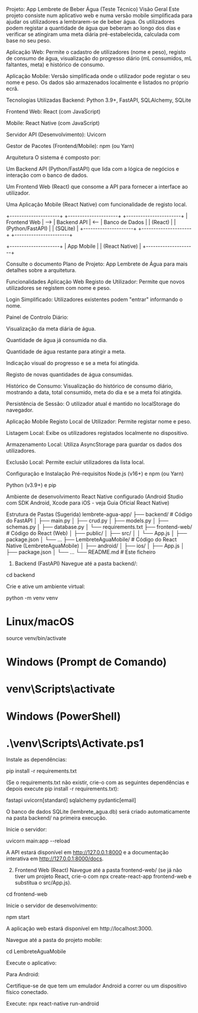 Projeto: App Lembrete de Beber Água (Teste Técnico)
Visão Geral
Este projeto consiste num aplicativo web e numa versão mobile simplificada para ajudar os utilizadores a lembrarem-se de beber água. Os utilizadores podem registar a quantidade de água que beberam ao longo dos dias e verificar se atingiram uma meta diária pré-estabelecida, calculada com base no seu peso.

Aplicação Web: Permite o cadastro de utilizadores (nome e peso), registo de consumo de água, visualização do progresso diário (mL consumidos, mL faltantes, meta) e histórico de consumo.

Aplicação Mobile: Versão simplificada onde o utilizador pode registar o seu nome e peso. Os dados são armazenados localmente e listados no próprio ecrã.

Tecnologias Utilizadas
Backend: Python 3.9+, FastAPI, SQLAlchemy, SQLite

Frontend Web: React (com JavaScript)

Mobile: React Native (com JavaScript)

Servidor API (Desenvolvimento): Uvicorn

Gestor de Pacotes (Frontend/Mobile): npm (ou Yarn)

Arquitetura
O sistema é composto por:

Um Backend API (Python/FastAPI) que lida com a lógica de negócios e interação com o banco de dados.

Um Frontend Web (React) que consome a API para fornecer a interface ao utilizador.

Uma Aplicação Mobile (React Native) com funcionalidade de registo local.

+---------------------+     +---------------------+     +-----------------------+
|   Frontend Web      | --> |   Backend API       | <-- |   Banco de Dados      |
|   (React)           |     |   (Python/FastAPI)  |     |   (SQLite)            |
+---------------------+     +---------------------+     +-----------------------+

+---------------------+
|   App Mobile        |
|   (React Native)    | 
+---------------------+

Consulte o documento Plano de Projeto: App Lembrete de Água para mais detalhes sobre a arquitetura.

Funcionalidades
Aplicação Web
Registo de Utilizador: Permite que novos utilizadores se registem com nome e peso.

Login Simplificado: Utilizadores existentes podem "entrar" informando o nome.

Painel de Controlo Diário:

Visualização da meta diária de água.

Quantidade de água já consumida no dia.

Quantidade de água restante para atingir a meta.

Indicação visual do progresso e se a meta foi atingida.

Registo de novas quantidades de água consumidas.

Histórico de Consumo: Visualização do histórico de consumo diário, mostrando a data, total consumido, meta do dia e se a meta foi atingida.

Persistência de Sessão: O utilizador atual é mantido no localStorage do navegador.

Aplicação Mobile
Registo Local de Utilizador: Permite registar nome e peso.

Listagem Local: Exibe os utilizadores registados localmente no dispositivo.

Armazenamento Local: Utiliza AsyncStorage para guardar os dados dos utilizadores.

Exclusão Local: Permite excluir utilizadores da lista local.

Configuração e Instalação
Pré-requisitos
Node.js (v16+) e npm (ou Yarn)

Python (v3.9+) e pip

Ambiente de desenvolvimento React Native configurado (Android Studio com SDK Android, Xcode para iOS - veja Guia Oficial React Native)

Estrutura de Pastas (Sugerida)
lembrete-agua-app/
├── backend/               # Código do FastAPI
│   ├── main.py
│   ├── crud.py
│   ├── models.py
│   ├── schemas.py
│   ├── database.py
│   └── requirements.txt
├── frontend-web/          # Código do React (Web)
│   ├── public/
│   ├── src/
│   │   └── App.js
│   ├── package.json
│   └── ...
├── LembreteAguaMobile/            # Código do React Native (LembreteAguaMobile)
│   ├── android/
│   ├── ios/
│   ├── App.js
│   ├── package.json
│   └── ...
└── README.md              # Este ficheiro

1. Backend (FastAPI)
Navegue até a pasta backend/:

cd backend

Crie e ative um ambiente virtual:

python -m venv venv
# Linux/macOS
source venv/bin/activate
# Windows (Prompt de Comando)
# venv\Scripts\activate
# Windows (PowerShell)
# .\venv\Scripts\Activate.ps1

Instale as dependências:

pip install -r requirements.txt

(Se o requirements.txt não existir, crie-o com as seguintes dependências e depois execute pip install -r requirements.txt):

fastapi
uvicorn[standard]
sqlalchemy
pydantic[email]

O banco de dados SQLite (lembrete_agua.db) será criado automaticamente na pasta backend/ na primeira execução.

Inicie o servidor:

uvicorn main:app --reload

A API estará disponível em http://127.0.0.1:8000 e a documentação interativa em http://127.0.0.1:8000/docs.

2. Frontend Web (React)
Navegue até a pasta frontend-web/ (se já não tiver um projeto React, crie-o com npx create-react-app frontend-web e substitua o src/App.js).

cd frontend-web


Inicie o servidor de desenvolvimento:

npm start

A aplicação web estará disponível em http://localhost:3000.



Navegue até a pasta do projeto mobile:

cd LembreteAguaMobile 


Execute o aplicativo:

Para Android:

Certifique-se de que tem um emulador Android a correr ou um dispositivo físico conectado.

Execute: npx react-native run-android

